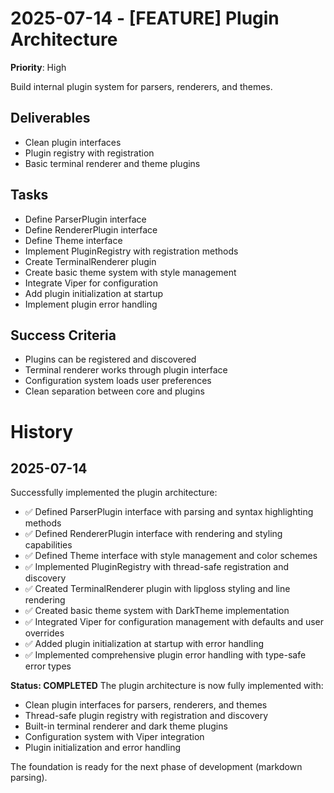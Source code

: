 # 2025-07-14 - [FEATURE] Plugin Architecture
**Priority**: High

Build internal plugin system for parsers, renderers, and themes.

## Deliverables
- Clean plugin interfaces
- Plugin registry with registration
- Basic terminal renderer and theme plugins

## Tasks
- Define ParserPlugin interface
- Define RendererPlugin interface  
- Define Theme interface
- Implement PluginRegistry with registration methods
- Create TerminalRenderer plugin
- Create basic theme system with style management
- Integrate Viper for configuration
- Add plugin initialization at startup
- Implement plugin error handling

## Success Criteria
- Plugins can be registered and discovered
- Terminal renderer works through plugin interface
- Configuration system loads user preferences
- Clean separation between core and plugins

# History

## 2025-07-14
Successfully implemented the plugin architecture:
- ✅ Defined ParserPlugin interface with parsing and syntax highlighting methods
- ✅ Defined RendererPlugin interface with rendering and styling capabilities
- ✅ Defined Theme interface with style management and color schemes
- ✅ Implemented PluginRegistry with thread-safe registration and discovery
- ✅ Created TerminalRenderer plugin with lipgloss styling and line rendering
- ✅ Created basic theme system with DarkTheme implementation
- ✅ Integrated Viper for configuration management with defaults and user overrides
- ✅ Added plugin initialization at startup with error handling
- ✅ Implemented comprehensive plugin error handling with type-safe error types

**Status: COMPLETED**
The plugin architecture is now fully implemented with:
- Clean plugin interfaces for parsers, renderers, and themes
- Thread-safe plugin registry with registration and discovery
- Built-in terminal renderer and dark theme plugins
- Configuration system with Viper integration
- Plugin initialization and error handling

The foundation is ready for the next phase of development (markdown parsing).